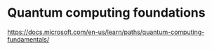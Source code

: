 # Quantum computing foundations

https://docs.microsoft.com/en-us/learn/paths/quantum-computing-fundamentals/
